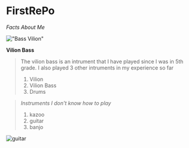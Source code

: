 # FirstRePo
 *Facts About Me*
 
!["Bass Vilion"](https://virtualpiano.net/wp-content/uploads/2021/12/Play-Virtual-Double-Bass-Virtual-Piano.jpg)

**Vilion Bass**
> The vilion bass is an intrument that I have played since I was in 5th grade. I also played 3 other intruments in my experience so far
>1. Vilion
> 2. Vilion Bass
> 3. Drums

>
>
>   *Instruments I don't know how to play*
>    1. kazoo
>    2. guitar
>    3. banjo
>
>
![guitar](https://cdn.shopify.com/s/files/1/1750/4595/products/squier-mini-stratocaster-34-size-electric-guitar-black.jpg?v=1620425863&width=713)   

